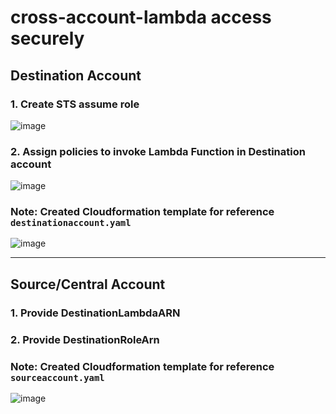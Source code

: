 # cross-account-lambda access securely

## Destination Account

### 1. Create STS assume role

![image](https://user-images.githubusercontent.com/112694225/205645188-37c07722-301e-496d-bf2a-67599dbb6647.png)

### 2. Assign policies to invoke Lambda Function in Destination account

![image](https://user-images.githubusercontent.com/112694225/205645215-38ca3b70-5241-400a-b5a0-b0af4c7fc3fd.png)

### Note: Created Cloudformation template for reference `destinationaccount.yaml`

![image](https://user-images.githubusercontent.com/112694225/205645529-5e7d2644-7e4d-48b9-9bcf-f0bfc52e0af9.png)

----------------------------


## Source/Central Account

### 1. Provide DestinationLambdaARN

### 2. Provide DestinationRoleArn

### Note: Created Cloudformation template for reference `sourceaccount.yaml`

![image](https://user-images.githubusercontent.com/112694225/205646018-ecd49f29-dc7c-48db-a285-120b9d931574.png)


